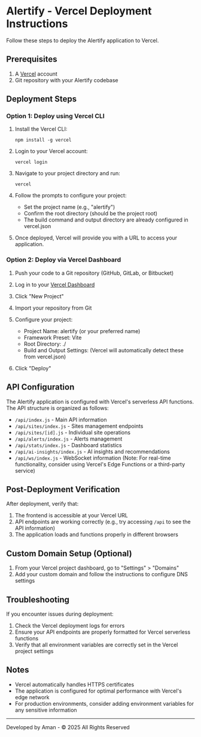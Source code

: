 # Alertify - Vercel Deployment Instructions

Follow these steps to deploy the Alertify application to Vercel.

## Prerequisites

1. A [Vercel](https://vercel.com) account
2. Git repository with your Alertify codebase

## Deployment Steps

### Option 1: Deploy using Vercel CLI

1. Install the Vercel CLI:
   ```
   npm install -g vercel
   ```

2. Login to your Vercel account:
   ```
   vercel login
   ```

3. Navigate to your project directory and run:
   ```
   vercel
   ```

4. Follow the prompts to configure your project:
   - Set the project name (e.g., "alertify")
   - Confirm the root directory (should be the project root)
   - The build command and output directory are already configured in vercel.json

5. Once deployed, Vercel will provide you with a URL to access your application.

### Option 2: Deploy via Vercel Dashboard

1. Push your code to a Git repository (GitHub, GitLab, or Bitbucket)

2. Log in to your [Vercel Dashboard](https://vercel.com/dashboard)

3. Click "New Project"

4. Import your repository from Git

5. Configure your project:
   - Project Name: alertify (or your preferred name)
   - Framework Preset: Vite
   - Root Directory: ./
   - Build and Output Settings: (Vercel will automatically detect these from vercel.json)

6. Click "Deploy"

## API Configuration

The Alertify application is configured with Vercel's serverless API functions. The API structure is organized as follows:

- `/api/index.js` - Main API information
- `/api/sites/index.js` - Sites management endpoints
- `/api/sites/[id].js` - Individual site operations
- `/api/alerts/index.js` - Alerts management
- `/api/stats/index.js` - Dashboard statistics
- `/api/ai-insights/index.js` - AI insights and recommendations
- `/api/ws/index.js` - WebSocket information (Note: For real-time functionality, consider using Vercel's Edge Functions or a third-party service)

## Post-Deployment Verification

After deployment, verify that:

1. The frontend is accessible at your Vercel URL
2. API endpoints are working correctly (e.g., try accessing `/api` to see the API information)
3. The application loads and functions properly in different browsers

## Custom Domain Setup (Optional)

1. From your Vercel project dashboard, go to "Settings" > "Domains"
2. Add your custom domain and follow the instructions to configure DNS settings

## Troubleshooting

If you encounter issues during deployment:

1. Check the Vercel deployment logs for errors
2. Ensure your API endpoints are properly formatted for Vercel serverless functions
3. Verify that all environment variables are correctly set in the Vercel project settings

## Notes

- Vercel automatically handles HTTPS certificates
- The application is configured for optimal performance with Vercel's edge network
- For production environments, consider adding environment variables for any sensitive information

---

Developed by Aman - © 2025 All Rights Reserved